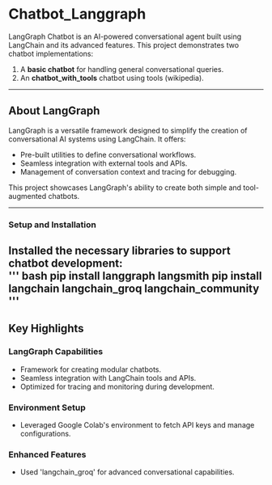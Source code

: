 # Chatbot_Langgraph

LangGraph Chatbot is an AI-powered conversational agent built using LangChain and its advanced features. This project demonstrates two chatbot implementations:  
1. A **basic chatbot** for handling general conversational queries.  
2. An **chatbot_with_tools** chatbot using tools (wikipedia).

---

## About LangGraph

LangGraph is a versatile framework designed to simplify the creation of conversational AI systems using LangChain. It offers:  
- Pre-built utilities to define conversational workflows.  
- Seamless integration with external tools and APIs.  
- Management of conversation context and tracing for debugging.  

This project showcases LangGraph's ability to create both simple and tool-augmented chatbots.

---


###  Setup and Installation
Installed the necessary libraries to support chatbot development:  
''' bash
pip install langgraph langsmith
pip install langchain langchain_groq langchain_community
'''
---

## Key Highlights

### LangGraph Capabilities
- Framework for creating modular chatbots.
- Seamless integration with LangChain tools and APIs.
- Optimized for tracing and monitoring during development.

### Environment Setup
- Leveraged Google Colab's environment to fetch API keys and manage configurations.

### Enhanced Features
- Used 'langchain_groq' for advanced conversational capabilities.
